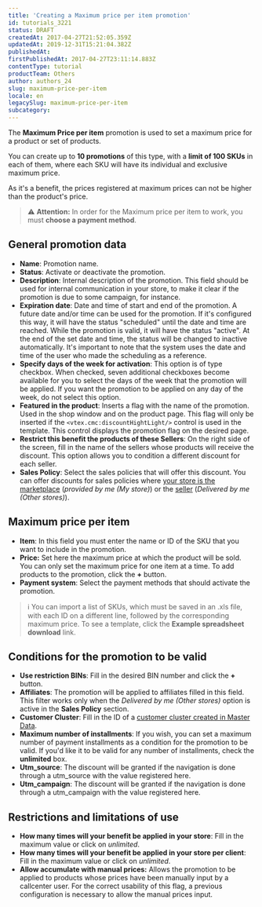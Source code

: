 ```yaml
---
title: 'Creating a Maximum price per item promotion'
id: tutorials_3221
status: DRAFT
createdAt: 2017-04-27T21:52:05.359Z
updatedAt: 2019-12-31T15:21:04.382Z
publishedAt: 
firstPublishedAt: 2017-04-27T23:11:14.883Z
contentType: tutorial
productTeam: Others
author: authors_24
slug: maximum-price-per-item
locale: en
legacySlug: maximum-price-per-item
subcategory: 
---
```


The __Maximum Price per item__ promotion is used to set a maximum price for a product or set of products.

You can create up to __10 promotions__ of this type, with a __limit of 100 SKUs__ in each of them, where each SKU will have its individual and exclusive maximum price.

As it's a benefit, the prices registered at maximum prices can not be higher than the product's price.

>⚠️ **Attention:** In order for the Maximum price per item to work, you must **choose a payment method**.

## General promotion data

- __Name__: Promotion name.
- __Status__: Activate or deactivate the promotion.
- __Description__: Internal description of the promotion. This field should be used for internal communication in your store, to make it clear if the promotion is due to some campaign, for instance.
- __Expiration date__: Date and time of start and end of the promotion. A future date and/or time can be used for the promotion. If it's configured this way, it will have the status "scheduled" until the date and time are reached. While the promotion is valid, it will have the status "active". At the end of the set date and time, the status will be changed to inactive automatically. It's important to note that the system uses the date and time of the user who made the scheduling as a reference.
- __Specify days of the week for activation__: This option is of type checkbox. When checked, seven additional checkboxes become available for you to select the days of the week that the promotion will be applied. If you want the promotion to be applied on any day of the week, do not select this option.
- __Featured in the product__: Inserts a flag with the name of the promotion. Used in the shop window and on the product page. This flag will only be inserted if the `<vtex.cmc:discountHightLight/>` control is used in the template. This control displays the promotion flag on the desired page.
- __Restrict this benefit the products of these Sellers__: On the right side of the screen, fill in the name of the sellers whose products will receive the discount. This option allows you to condition a different discount for each seller.
- __Sales Policy__: Select the sales policies that will offer this discount. You can offer discounts for sales policies where [your store is the marketplace](/en/faq/what-is-a-marketplace) (*provided by me (My store)*) or the [seller](/en/faq/what-is-a-seller) (*Delivered by me (Other stores)*).

## Maximum price per item

- __Item__: In this field you must enter the name or ID of the SKU that you want to include in the promotion.
- __Price:__ Set here the maximum price at which the product will be sold. You can only set the maximum price for one item at a time. To add products to the promotion, click the __+__ button.
- __Payment system__: Select the payment methods that should activate the promotion.

>ℹ️ You can import a list of SKUs, which must be saved in an .xls file, with each ID on a different line, followed by the corresponding maximum price. To see a template, click the **Example spreadsheet download** link.

## Conditions for the promotion to be valid

- __Use restriction BINs__: Fill in the desired BIN number and click the __+__ button.
- __Affiliates__: The promotion will be applied to affiliates filled in this field. This filter works only when the *Delivered by me (Other stores)* option is active in the __Sales Policy__ section.
- __Customer Cluster__: Fill in the ID of a [customer cluster created in Master Data](/en/faq/how-can-i-create-cluster-of-customers).
- __Maximum number of installments__: If you wish, you can set a maximum number of payment installments as a condition for the promotion to be valid. If you'd like it to be valid for any number of installments, check the __unlimited__ box.
- __Utm\_source__: The discount will be granted if the navigation is done through a utm\_source with the value registered here.
- __Utm\_campaign__: The discount will be granted if the navigation is done through a utm\_campaign with the value registered here.

## Restrictions and limitations of use

- __How many times will your benefit be applied in your store__: Fill in the maximum value or click on *unlimited*.
- __How many times will your benefit be applied in your store per client__: Fill in the maximum value or click on *unlimited*.
- **Allow accumulate with manual prices:** Allows the promotion to be applied to products whose prices have been manually input by a callcenter user. For the correct usability of this flag, a previous configuration is necessary to allow the manual prices input.

